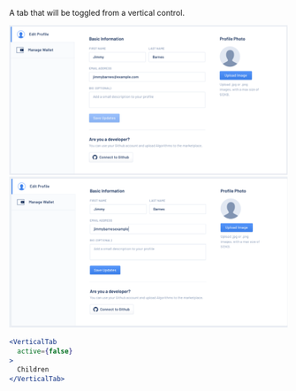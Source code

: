 A tab that will be toggled from a vertical control.

<div class="examples">
  <div class="example">
    <a href="public/images/components/VerticalTab/1.png">
      <img src="public/images/components/VerticalTab/1.png" alt="VerticalTab 1" />
    </a>
  </div>
  <div class="example">
    <a href="public/images/components/VerticalTab/2.png">
      <img src="public/images/components/VerticalTab/2.png" alt="VerticalTab 2" />
    </a>
  </div>
</div>

```jsx
<VerticalTab
  active={false}
>
  Children
</VerticalTab>
```
